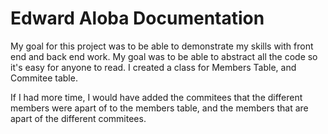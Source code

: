# Edward Aloba Documentation

My goal for this project was to be able to demonstrate my skills with front end and back end work. My goal was to be able to abstract all the code so it's easy for anyone to read. I created a class for Members Table, and Commitee table.

If I had more time, I would have added the commitees that the different members were apart of to the members table, and the members that are apart of the different commitees.